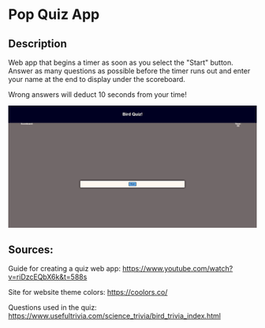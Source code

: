 # Pop Quiz App

## Description 

Web app that begins a timer as soon as you select the "Start" button.  Answer as many questions as possible before the timer runs out and enter your name at the end to display under the scoreboard.

Wrong answers will deduct 10 seconds from your time!

![Screenshot of the Web App](./assets/Images/Screenshot.jpg)

## Sources:

Guide for creating a quiz web app:
https://www.youtube.com/watch?v=riDzcEQbX6k&t=588s

Site for website theme colors:
https://coolors.co/

Questions used in the quiz:
https://www.usefultrivia.com/science_trivia/bird_trivia_index.html



